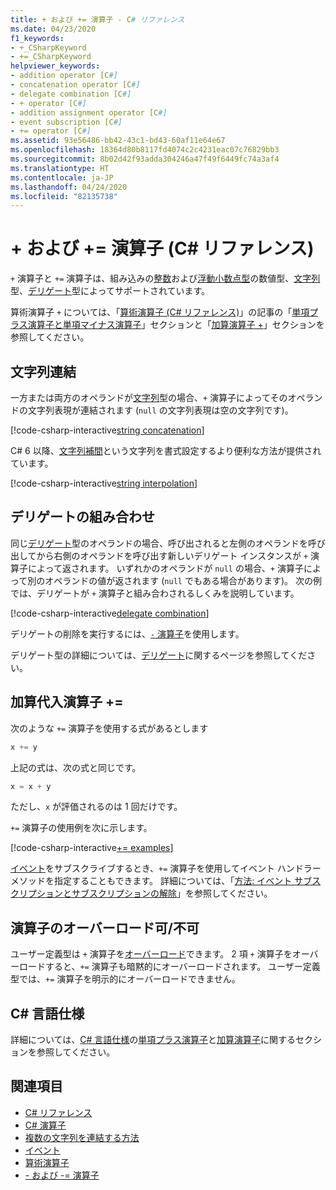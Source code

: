 ```yaml
---
title: + および += 演算子 - C# リファレンス
ms.date: 04/23/2020
f1_keywords:
- +_CSharpKeyword
- +=_CSharpKeyword
helpviewer_keywords:
- addition operator [C#]
- concatenation operator [C#]
- delegate combination [C#]
- + operator [C#]
- addition assignment operator [C#]
- event subscription [C#]
- += operator [C#]
ms.assetid: 93e56486-bb42-43c1-bd43-60af11e64e67
ms.openlocfilehash: 18364d80b8117fd4074c2c4231eac07c76829bb3
ms.sourcegitcommit: 8b02d42f93adda304246a47f49f6449fc74a3af4
ms.translationtype: HT
ms.contentlocale: ja-JP
ms.lasthandoff: 04/24/2020
ms.locfileid: "82135738"
---
```

# <a name="-and--operators-c-reference"></a>+ および += 演算子 (C# リファレンス)

`+` 演算子と `+=` 演算子は、組み込みの[整数](../builtin-types/integral-numeric-types.md)および[浮動小数点型](../builtin-types/floating-point-numeric-types.md)の数値型、[文字列](../builtin-types/reference-types.md#the-string-type)型、[デリゲート](../builtin-types/reference-types.md#the-delegate-type)型によってサポートされています。

算術演算子 `+` については、「[算術演算子 (C# リファレンス)](arithmetic-operators.md)」の記事の「[単項プラス演算子と単項マイナス演算子](arithmetic-operators.md#unary-plus-and-minus-operators)」セクションと「[加算演算子 +](arithmetic-operators.md#addition-operator-)」セクションを参照してください。

## <a name="string-concatenation"></a>文字列連結

一方または両方のオペランドが[文字列](../builtin-types/reference-types.md#the-string-type)型の場合、`+` 演算子によってそのオペランドの文字列表現が連結されます (`null` の文字列表現は空の文字列です)。

[!code-csharp-interactive[string concatenation](snippets/AdditionOperator.cs#AddStrings)]

C# 6 以降、[文字列補間](../tokens/interpolated.md)という文字列を書式設定するより便利な方法が提供されています。

[!code-csharp-interactive[string interpolation](snippets/AdditionOperator.cs#UseStringInterpolation)]

## <a name="delegate-combination"></a>デリゲートの組み合わせ

同じ[デリゲート](../builtin-types/reference-types.md#the-delegate-type)型のオペランドの場合、呼び出されると左側のオペランドを呼び出してから右側のオペランドを呼び出す新しいデリゲート インスタンスが `+` 演算子によって返されます。 いずれかのオペランドが `null` の場合、`+` 演算子によって別のオペランドの値が返されます (`null` でもある場合があります)。 次の例では、デリゲートが `+` 演算子と組み合わされるしくみを説明しています。

[!code-csharp-interactive[delegate combination](snippets/AdditionOperator.cs#AddDelegates)]

デリゲートの削除を実行するには、[`-` 演算子](subtraction-operator.md#delegate-removal)を使用します。

デリゲート型の詳細については、[デリゲート](../../programming-guide/delegates/index.md)に関するページを参照してください。

## <a name="addition-assignment-operator-"></a>加算代入演算子 +=

次のような `+=` 演算子を使用する式があるとします

```csharp
x += y
```

上記の式は、次の式と同じです。

```csharp
x = x + y
```

ただし、`x` が評価されるのは 1 回だけです。

`+=` 演算子の使用例を次に示します。

[!code-csharp-interactive[+= examples](snippets/AdditionOperator.cs#AddAndAssign)]

[イベント](../keywords/event.md)をサブスクライブするとき、`+=` 演算子を使用してイベント ハンドラー メソッドを指定することもできます。 詳細については、「[方法: イベント サブスクリプションとサブスクリプションの解除](../../programming-guide/events/how-to-subscribe-to-and-unsubscribe-from-events.md)」を参照してください。

## <a name="operator-overloadability"></a>演算子のオーバーロード可/不可

ユーザー定義型は `+` 演算子を[オーバーロード](operator-overloading.md)できます。 2 項 `+` 演算子をオーバーロードすると、`+=` 演算子も暗黙的にオーバーロードされます。 ユーザー定義型では、`+=` 演算子を明示的にオーバーロードできません。

## <a name="c-language-specification"></a>C# 言語仕様

詳細については、[C# 言語仕様](~/_csharplang/spec/introduction.md)の[単項プラス演算子](~/_csharplang/spec/expressions.md#unary-plus-operator)と[加算演算子](~/_csharplang/spec/expressions.md#addition-operator)に関するセクションを参照してください。

## <a name="see-also"></a>関連項目

- [C# リファレンス](../index.md)
- [C# 演算子](index.md)
- [複数の文字列を連結する方法](../../how-to/concatenate-multiple-strings.md)
- [イベント](../../programming-guide/events/index.md)
- [算術演算子](arithmetic-operators.md)
- [- および -= 演算子](subtraction-operator.md)
